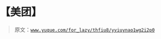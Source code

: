 # 【美团】

> 原文：[`www.yuque.com/for_lazy/thfiu8/yviuynao1wg2i2p0`](https://www.yuque.com/for_lazy/thfiu8/yviuynao1wg2i2p0)



